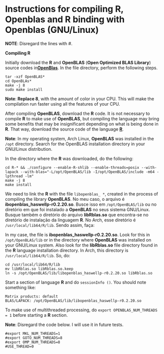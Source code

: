 # Instructions for compiling R, Openblas and R binding with Openblas (GNU/Linux)

**NOTE**: Disregard the lines with #.

**Compiling R**

Initially download the **R** and **OpenBLAS** (**Open Optimized BLAS Library**) source codes in[**OpenBlas**](https://www.openblas.net/). In the file directory, perform the following steps.
```
tar -xzf OpenBLAS*
cd OpenBLAs*
make -j 8
sudo make install
```

**Note**: **Replace 8**, with the amount of color in your CPU. This will make the compilation run faster using all the features of your CPU.

After compiling **OpenBLAS**, download the **R** code. It is not necessary to compile **R** to make use of **OpenBLAS**, but compiling the language may bring some benefits that may be insignificant depending on what is being done in **R**. That way, download the source code of the language [**R**](https://cloud.r-project.org/).

**Note**: In my operating system, Arch Linux, **OpenBLAS** was installed in the ```/opt``` directory. Search for the OpenBLAS installation directory in your GNU/Linux distribution.

In the directory where the **R** was downloaded, do the following:

```
cd R-* && ./configure --enable-R-shlib --enable-threads=posix --with-lapack --with-blas="-L/opt/OpenBLAS/lib -I/opt/OpenBLAS/include -m64 -lpthread -lm"
make -j 8
make install
```

We need to link the **R** with the file ```libopenblas_ *```, created in the process of compiling the library **OpenBLAS**. No meu caso, o arquivo é **ibopenblas_haswellp-r0.2.20.so**. Busce isso em ```/opt/OpenBLAS/lib``` ou no diretório em que foi instalado a **OpenBLAS** no seus sistema GNU/Linux. Busque também o diretório do arquivo **libRblas.so** que encontra-se no diretório de instalação da linguagem **R**. No Arch, esse diretório é ```/usr/local/lib64/R/lib```. Sendo assim, faça:


In my case, the file is **ibopenblas_haswellp-r0.2.20.so**. Look for this in ```/opt/OpenBLAS/lib``` or in the directory where **OpenBLAS** was installed on your GNU/Linux system. Also look for the **libRblas.so** file directory found in the **R** language installation directory. In Arch, this directory is ```/usr/local/lib64/R/lib```. So, do:

```
cd /usr/local/lib64/R/lib
mv libRblas.so libRblas.so.keep
ln -s /opt/OpenBLAS/lib/libopenblas_haswellp-r0.2.20.so libRblas.so
```

Start a section of language **R** and do ```sessionInfo ()```. You should note something like:

```
Matrix products: default
BLAS/LAPACK: /opt/OpenBLAS/lib/libopenblas_haswellp-r0.2.20.so
```
To make use of multithreaded processing, do ```export OPENBLAS_NUM_THREADS = 1``` before starting a **R** section.

**Note**: Disregard the code below. I will use it in future tests.

```
#export MKL_NUM_THREADS=1
#export GOTO_NUM_THREADS=8
#export OMP_NUM_THREADS=8
#USE_THREAD=0
```






